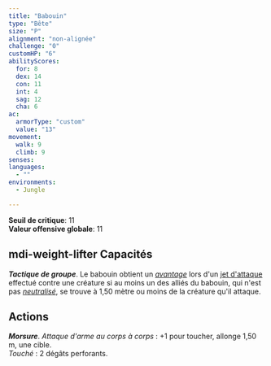 ```yaml
---
title: "Babouin"
type: "Bête"
size: "P"
alignment: "non-alignée"
challenge: "0"
customHP: "6"
abilityScores:
  for: 8
  dex: 14
  con: 11
  int: 4
  sag: 12
  cha: 6
ac:
  armorType: "custom"
  value: "13"
movement:
  walk: 9
  climb: 9
senses:
languages:
  - ""
environments:
  - Jungle

---
```

**Seuil de critique**: 11        
**Valeur offensive globale**: 11      
## <v-icon>mdi-weight-lifter</v-icon> Capacités
_**Tactique de groupe**_. Le babouin obtient un [_avantage_](/utiliser-les-caracteristiques/#avantage-et-desavantage) lors d'un [jet d'attaque](/combattre/#jets-d-attaque) effectué contre une créature si au moins un des alliés du babouin, qui n'est pas [_neutralisé_](/gerer-la-sante-du-personnage/#neutralise), se trouve à 1,50 mètre ou moins de la créature qu'il attaque.

## Actions
_**Morsure**_. _Attaque d'arme au corps à corps_ : +1 pour toucher, allonge 1,50 m, une cible.  
_Touché_ : 2 dégâts perforants.
